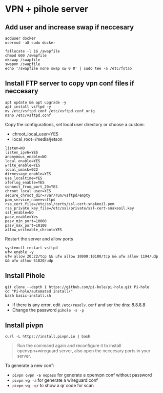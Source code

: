 # VPN + pihole server

## Add user and increase swap if neccesary

```
adduser docker
usermod -aG sudo docker
```
```
fallocate -l 1G /swapfile
chmod 600 /swapfile
mkswap /swapfile
swapon /swapfile
echo '/swapfile none swap sw 0 0' | sudo tee -a /etc/fstab
```

## Install FTP server to copy vpn conf files if neccesary
```
apt update && apt upgrade -y
apt install vsftpd -y
mv /etc/vsftpd.conf /etc/vsftpd.conf_orig
nano /etc/vsftpd.conf
```

Copy the configurations, set local user directory or choose a custom:
* chroot_local_user=YES
* local_root=/media/jetson
```
listen=NO
listen_ipv6=YES
anonymous_enable=NO
local_enable=YES
write_enable=YES
local_umask=022
dirmessage_enable=YES
use_localtime=YES
xferlog_enable=YES
connect_from_port_20=YES
chroot_local_user=YES
secure_chroot_dir=/var/run/vsftpd/empty
pam_service_name=vsftpd
rsa_cert_file=/etc/ssl/certs/ssl-cert-snakeoil.pem
rsa_private_key_file=/etc/ssl/private/ssl-cert-snakeoil.key
ssl_enable=NO
pasv_enable=Yes
pasv_min_port=10000
pasv_max_port=10100
allow_writeable_chroot=YES
```
Restart the server and allow ports
```
systemctl restart vsftpd
ufw enable -y
ufw allow 20:22/tcp && ufw allow 10000:10100/tcp && ufw allow 1194/udp && ufw allow 51820/udp
```

## Install Pihole
```
git clone --depth 1 https://github.com/pi-hole/pi-hole.git Pi-hole
cd "Pi-hole/automated install/"
bash basic-install.sh
```

* If there is any error, edit `/etc/resolv.conf` and ser the dns: 8.8.8.8
* Change the password `pihole -a -p`

## Install pivpn
```
curl -L https://install.pivpn.io | bash
```
> Run the command again and reconfigure it to install openvpn+wireguard server, also open the neccesary ports in your server.

To generate a new conf:
* `pivpn ovpn -a nopass` for generate a openvpn conf without password
* `pivpn wg -a` for generate a wireguard conf
* `pivpn wg -qr` to show a qr code for scan
